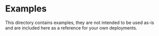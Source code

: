 # Examples

This directory contains examples, they are not intended to be used as-is and are included here as a reference for your own deployments.

